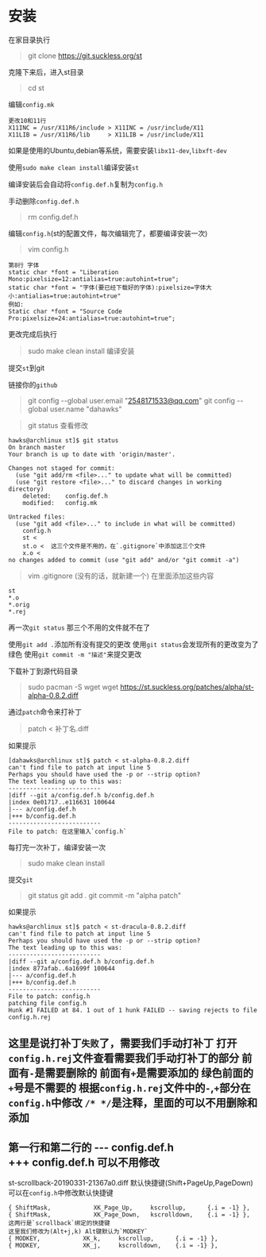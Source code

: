 # 安装
在家目录执行
> git clone https://git.suckless.org/st

克隆下来后，进入st目录
> cd st

编辑`config.mk`

```
更改10和11行
X11INC = /usr/X11R6/include > X11INC = /usr/include/X11 
X11LIB = /usr/X11R6/lib     > X11LIB = /usr/include/X11
```

如果是使用的Ubuntu,debian等系统，需要安装`libx11-dev`,`libxft-dev`

使用`sudo make clean install`编译安装`st`

编译安装后会自动将`config.def.h`复制为`config.h`

手动删除`config.def.h`
> rm config.def.h

编辑`config.h`(st的配置文件，每次编辑完了，都要编译安装一次)
> vim config.h

```
第8行 字体
static char *font = "Liberation Mono:pixelsize=12:antialias=true:autohint=true";
static char *font = "字体(要已经下载好的字体):pixelsize=字体大小:antialias=true:autohint=true"
例如:
Static char *font = "Source Code Pro:pixelsize=24:antialias=true:autohint=true";
```

更改完成后执行
> sudo make clean install
编译安装

提交`st`到git

链接你的`github`
> git config --global user.email "2548171533@qq.com"
> git config --global user.name "dahawks"

> git status 查看修改

```
hawks@archlinux st]$ git status 
On branch master
Your branch is up to date with 'origin/master'.  

Changes not staged for commit:   
  (use "git add/rm <file>..." to update what will be committed)   
  (use "git restore <file>..." to discard changes in working directory)         
	deleted:    config.def.h         
	modified:   config.mk  

Untracked files:   
  (use "git add <file>..." to include in what will be committed)
  	config.h         
	st <        
	st.o <	这三个文件是不用的，在`.gitignore`中添加这三个文件
	x.o <
no changes added to commit (use "git add" and/or "git commit -a")
```

> vim .gitignore (没有的话，就新建一个)
在里面添加这些内容

```
st   
*.o   
*.orig   
*.rej
```

再一次`git status`
那三个不用的文件就不在了

使用`git add .`添加所有没有提交的更改
使用`git status`会发现所有的更改变为了绿色
使用`git commit -m "描述"`来提交更改

下载补丁到源代码目录
> sudo pacman -S wget
> wget https://st.suckless.org/patches/alpha/st-alpha-0.8.2.diff

通过`patch`命令来打补丁
> patch < 补丁名.diff

如果提示
```
[dahawks@archlinux st]$ patch < st-alpha-0.8.2.diff 
can't find file to patch at input line 5 
Perhaps you should have used the -p or --strip option? 
The text leading up to this was: 
-------------------------- 
|diff --git a/config.def.h b/config.def.h 
|index 0e01717..e116631 100644 
|--- a/config.def.h 
|+++ b/config.def.h 
-------------------------- 
File to patch: 在这里输入`config.h`
```

每打完一次补丁，编译安装一次
> sudo make clean install

提交`git`
> git status
> git add .
> git commit -m "alpha patch"

如果提示
```
hawks@archlinux st]$ patch < st-dracula-0.8.2.diff 
can't find file to patch at input line 5 
Perhaps you should have used the -p or --strip option? 
The text leading up to this was: 
-------------------------- 
|diff --git a/config.def.h b/config.def.h 
|index 877afab..6a1699f 100644 
|--- a/config.def.h 
|+++ b/config.def.h 
-------------------------- 
File to patch: config.h 
patching file config.h 
Hunk #1 FAILED at 84. 1 out of 1 hunk FAILED -- saving rejects to file config.h.rej
```
这里是说打补丁`失败`了，需要我们手动打补丁
打开`config.h.rej`文件查看需要我们手动打补丁的部分
前面有`-`是需要删除的
前面有`+`是需要添加的
绿色前面的`+`号是不需要的
根据`config.h.rej`文件中的`-`,`+`部分在`config.h`中修改
`/* */`是注释，里面的可以不用删除和添加
-----------------
第一行和第二行的 
--- config.def.h   
+++ config.def.h
可以不用修改
-----------------

 st-scrollback-20190331-21367a0.diff 
默认快捷键(Shift+PageUp,PageDown)
可以在`config.h`中修改默认快捷键
```
{ ShiftMask,            XK_Page_Up,     kscrollup,      {.i = -1} }, 
{ ShiftMask,            XK_Page_Down,   kscrolldown,    {.i = -1} },
这两行是`scrollback`绑定的快捷键
这里我们修改为(Alt+j,k) Alt键默认为`MODKEY`
{ MODKEY,            XK_k,     kscrollup,      {.i = -1} }, 
{ MODKEY,            XK_j,     kscrolldown,    {.i = -1} },
```












